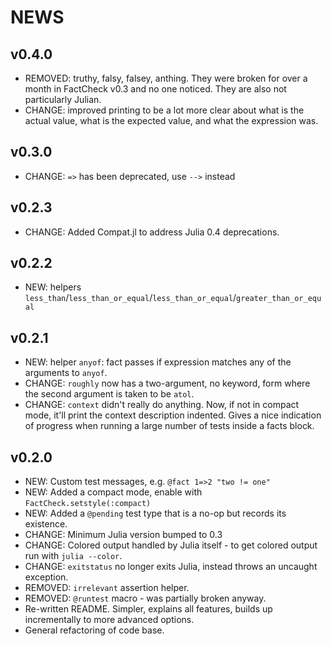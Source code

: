 # NEWS

## v0.4.0

* REMOVED: truthy, falsy, falsey, anthing. They were broken for over a month in FactCheck v0.3 and no one noticed. They are also not particularly Julian.
* CHANGE: improved printing to be a lot more clear about what is the actual value, what is the expected value, and what the expression was.

## v0.3.0

* CHANGE: `=>` has been deprecated, use `-->` instead

## v0.2.3

* CHANGE: Added Compat.jl to address Julia 0.4 deprecations.

## v0.2.2

* NEW: helpers `less_than`/`less_than_or_equal`/`less_than_or_equal`/`greater_than_or_equal`

## v0.2.1

* NEW: helper `anyof`: fact passes if expression matches any of the arguments to `anyof`.
* CHANGE: `roughly` now has a two-argument, no keyword, form where the second argument is taken to be `atol`.
* CHANGE: `context` didn't really do anything. Now, if not in compact mode, it'll print the context description indented. Gives a nice indication of progress when running a large number of tests inside a facts block.

## v0.2.0

* NEW: Custom test messages, e.g. `@fact 1=>2 "two != one"`
* NEW: Added a compact mode, enable with `FactCheck.setstyle(:compact)`
* NEW: Added a `@pending` test type that is a no-op but records its existence.
* CHANGE: Minimum Julia version bumped to 0.3
* CHANGE: Colored output handled by Julia itself - to get colored output run with `julia --color`.
* CHANGE: `exitstatus` no longer exits Julia, instead throws an uncaught exception.
* REMOVED: `irrelevant` assertion helper.
* REMOVED: `@runtest` macro - was partially broken anyway.
* Re-written README. Simpler, explains all features, builds up incrementally to more advanced options.
* General refactoring of code base.
